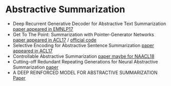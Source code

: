 # Abstractive Summarization
- Deep Recurrent Generative Decoder for Abstractive Text Summarization [paper appeared in EMNLP17](https://arxiv.org/pdf/1708.00625.pdf)
- Get To The Point: Summarization with Pointer-Generator Networks [paper appeared in ACL17](
http://aclweb.org/anthology/P17-1099) / [official code](https://github.com/abisee/pointer-generator)
- Selective Encoding for Abstractive Sentence Summarization [paper appeared in ACL17](http://aclweb.org/anthology/P/P17/P17-1101.pdf)
- Controllable Abstractive Summarization [paper maybe for NAACL18](https://arxiv.org/pdf/1711.05217.pdf)
- Cutting-off Redundant Repeating Generations for Neural Abstractive Summarization [paper](https://aclanthology.info/pdf/E/E17/E17-2047.pdf)
- A DEEP REINFORCED MODEL FOR ABSTRACTIVE SUMMARIZATION [Paper](https://arxiv.org/pdf/1705.04304.pdf)
